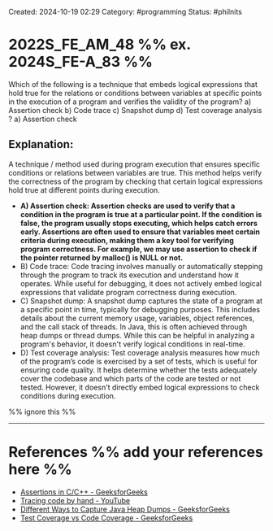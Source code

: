 Created: 2024-10-19 02:29
Category: #programming
Status: #philnits



# 2022S_FE_AM_48 %% ex. 2024S_FE-A_83 %%

Which of the following is a technique that embeds logical expressions that hold true for
the relations or conditions between variables at specific points in the execution of a program
and verifies the validity of the program?
a) Assertion check
b) Code trace
c) Snapshot dump
d) Test coverage analysis
?
a) Assertion check
## **Explanation:**

A technique / method used during program execution that ensures specific conditions or relations between variables are true. This method helps verify the correctness of the program by checking that certain logical expressions hold true at different points during execution.

- **A) Assertion check: Assertion checks are used to verify that a condition in the program is true at a particular point. If the condition is false, the program usually stops executing, which helps catch errors early. Assertions are often used to ensure that variables meet certain criteria during execution, making them a key tool for verifying program correctness. For example, we may use assertion to check if the pointer returned by malloc() is NULL or not.**
- B) Code trace: Code tracing involves manually or automatically stepping through the program to track its execution and understand how it operates. While useful for debugging, it does not actively embed logical expressions that validate program correctness during execution.
- C) Snapshot dump: A snapshot dump captures the state of a program at a specific point in time, typically for debugging purposes. This includes details about the current memory usage, variables, object references, and the call stack of threads. In Java, this is often achieved through heap dumps or thread dumps. While this can be helpful in analyzing a program's behavior, it doesn't verify logical conditions in real-time.
- D) Test coverage analysis: Test coverage analysis measures how much of the program’s code is exercised by a set of tests, which is useful for ensuring code quality. It helps determine whether the tests adequately cover the codebase and which parts of the code are tested or not tested. However, it doesn't directly embed logical expressions to check conditions during execution.



%% ignore this %%
<!--SR:!2025-03-18,12,270-->
---

# References %% add your references here %%
- [Assertions in C/C++ - GeeksforGeeks](https://www.geeksforgeeks.org/assertions-cc/)
- [Tracing code by hand - YouTube](https://www.youtube.com/watch?v=tJGrie7k97c)
- [Different Ways to Capture Java Heap Dumps - GeeksforGeeks](https://www.geeksforgeeks.org/different-ways-to-capture-java-heap-dumps/)
- [Test Coverage vs Code Coverage - GeeksforGeeks](https://www.geeksforgeeks.org/test-coverage-vs-code-coverage/)